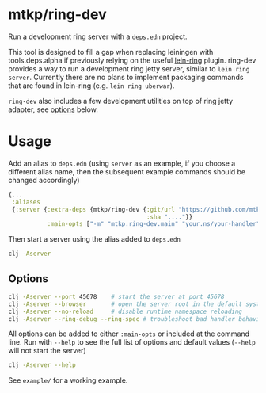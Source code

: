 mtkp/ring-dev
=============

Run a development ring server with a `deps.edn` project.

This tool is designed to fill a gap when replacing leiningen with
tools.deps.alpha if previously relying on the useful
[lein-ring](https://github.com/weavejester/lein-ring) plugin. ring-dev
provides a way to run a development ring jetty server, similar to
`lein ring server`.  Currently there are no plans to implement packaging
commands that are found in lein-ring (e.g. `lein ring uberwar`).

`ring-dev` also includes a few development utilities on top of ring
jetty adapter, see [options](#options) below.

# Usage

Add an alias to `deps.edn` (using `server` as an example, if you choose a different
alias name, then the subsequent example commands should be changed accordingly)

```clj
{...
 :aliases
 {:server {:extra-deps {mtkp/ring-dev {:git/url "https://github.com/mtkp/ring-dev"
                                       :sha "...."}}
           :main-opts ["-m" "mtkp.ring-dev.main" "your.ns/your-handler"]}}}
```

Then start a server using the alias added to `deps.edn`

```sh
clj -Aserver
```

## Options

```sh
clj -Aserver --port 45678    # start the server at port 45678
clj -Aserver --browser       # open the server root in the default system browser
clj -Aserver --no-reload     # disable runtime namespace reloading
clj -Aserver --ring-debug --ring-spec # troubleshoot bad handler behavior
```

All options can be added to either `:main-opts` or included at the command line.
Run with `--help` to see the full list of options and default values (`--help` will not
start the server)

```sh
clj -Aserver --help
```

See `example/` for a working example.
